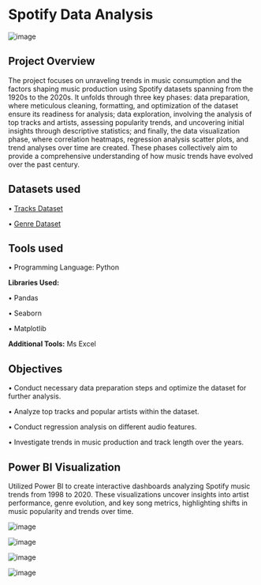 # **Spotify Data Analysis**

![image](https://github.com/user-attachments/assets/040fe84d-08de-4207-9868-52d5cd7278da)



## **Project Overview**

The project focuses on unraveling trends in music consumption and the factors shaping music production using Spotify datasets spanning from the 1920s to the 2020s. It unfolds through three key phases: data preparation, where meticulous cleaning, formatting, and optimization of the dataset ensure its readiness for analysis; data exploration, involving the analysis of top tracks and artists, assessing popularity trends, and uncovering initial insights through descriptive statistics; and finally, the data visualization phase, where correlation heatmaps, regression analysis scatter plots, and trend analyses over time are created. These phases collectively aim to provide a comprehensive understanding of how music trends have evolved over the past century.


## **Datasets used**

•	[Tracks Dataset](https://www.kaggle.com/datasets/lehaknarnauli/spotify-datasets)

•	[Genre Dataset](https://www.kaggle.com/datasets/zaheenhamidani/ultimate-spotify-tracks-db)

## **Tools used**

•	Programming Language: Python

**Libraries Used:**

•	Pandas

•	Seaborn

•	Matplotlib

**Additional Tools:** Ms Excel

## **Objectives**

•	Conduct necessary data preparation steps and optimize the dataset for further analysis.

•	Analyze top tracks and popular artists within the dataset.

•	Conduct regression analysis on different audio features.

•	Investigate trends in music production and track length over the years.


## **Power BI Visualization**

Utilized Power BI to create interactive dashboards analyzing Spotify music trends from 1998 to 2020. These visualizations uncover insights into artist performance, genre evolution, and key song metrics, highlighting shifts in music popularity and trends over time.


![image](https://github.com/user-attachments/assets/c5239d58-0596-4f38-a78f-fc657ef8fba7)


![image](https://github.com/user-attachments/assets/72211674-b386-4198-9a35-ce7992dc50c8)


![image](https://github.com/user-attachments/assets/bba5b816-2f63-4679-826a-1e73b63a4dc0)


![image](https://github.com/user-attachments/assets/3714f881-629b-4cfe-8501-de97263d9b22)
